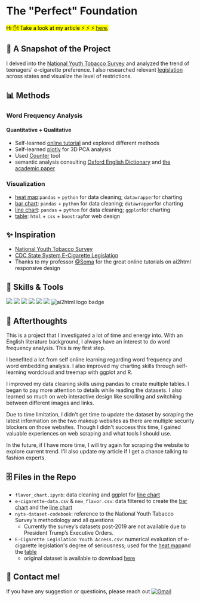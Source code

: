 # The "Perfect" Foundation
<mark>Hi ✋! Take a look at my article ⚡ ⚡ ⚡  [here](https://kristen-shen.github.io/e-cigarette/).</mark>

## 📝 A Snapshot of the Project
I delved into the [National Youth Tobacco Survey](https://www.cdc.gov/tobacco/about-data/surveys/national-youth-tobacco-survey.html) and analyzed the trend of teenagers' e-cigarette preference.
I also researched relevant [legislation](https://healthdata.gov/dataset/CDC-STATE-System-E-Cigarette-Legislation-Youth-Acc/4a8m-9cpy/about_data) across states and visualize the level of restrictions.

## 📊 Methods
### Word Frequency Analysis
#### Quantitative + Qualitative
- Self-learned [online tutorial](https://investigate.ai/text-analysis/counting-words-with-pythons-counter/) and explored different methods
- Self-learned [plotly](https://plotly.com/python/pca-visualization/) for 3D PCA analysis
- Used [Counter](https://pymotw.com/3/collections/counter.html) tool 
- semantic analysis consulting [Oxford English Dictionary](https://www.oed.com/?tl=true) and [the academic paper](https://www.doria.fi/bitstream/handle/10024/180034/selen_jennie.pdf?sequence=2)
### Visualization 
- [heat map](https://www.datawrapper.de/_/qARKD/):`pandas` + `python` for data cleaning; `datawrapper`for charting
- [bar chart](https://www.datawrapper.de/_/h1PCX/?v=3): `pandas` + `python` for data cleaning; `datawrapper`for charting
- [line chart](https://github.com/Kristen-Shen/Kristen-Shen.github.io/blob/main/e-cigarette/my_chart_final.png): `pandas` + `python` for data cleaning; `ggplot`for charting
- [table](https://kristen-shen.github.io/e-cigarette/): `html` + `css` + `boostrap`for web design

## ✨ Inspiration 
- [National Youth Tobacco Survey](https://www.cdc.gov/tobacco/about-data/surveys/national-youth-tobacco-survey.html)
- [CDC State System E-Cigarette Legislation](https://healthdata.gov/dataset/CDC-STATE-System-E-Cigarette-Legislation-Youth-Acc/4a8m-9cpy/about_data)
- Thanks to my professor [@Soma](https://github.com/jsoma) for the great online tutorials on ai2html responsive design

## 💪 Skills & Tools
<p>
    <img src="https://img.shields.io/badge/Python-3776AB?style=for-the-badge&logo=python&logoColor=white" />
    <img src="https://img.shields.io/badge/HTML5-E34F26?style=for-the-badge&logo=html5&logoColor=white" />
    <img src="https://img.shields.io/badge/CSS3-1572B6?style=for-the-badge&logo=css3&logoColor=white" />
    <img src="https://img.shields.io/badge/JavaScript-323330?style=for-the-badge&logo=javascript&logoColor=F7DF1E" />
    <img src="https://img.shields.io/badge/Visual_Studio_Code-0078D4?style=for-the-badge&logo=visual%20studio%20code&logoColor=white" />
    <img src="https://img.shields.io/badge/R-276DC3?style=for-the-badge&logo=r&logoColor=white" />
    <img src="https://img.shields.io/badge/ai2html-000000?style=for-the-badge&logo=adobeillustrator&logoColor=white" alt="ai2html logo badge" />

</p>

## 🤔 Afterthoughts
This is a project that I investigated a lot of time and energy into. With an English literature background, I always have an interest to do word frequency analysis. This is my first step.

I benefited a lot from self online learning regarding word frequency and word embedding analysis. I also improved my charting skills through self-learning wordcloud and treemap with ggplot and R. 

I improved my data cleaning skills using pandas to create multiple tables. I began to pay more attention to details while reading the datasets. I also learned so much on web interactive design like scrolling and switchiing between different images and links.

Due to time limitation, I didn't get time to update the dataset by scraping the latest information on the two makeup websites as there are multiple security blockers on those websites. Though I didn't success this time, I gained valuable experiences on web scraping and what tools I should use.

In the future, if I have more time, I will try again for scraping the website to explore current trend. I'll also update my article if I get a chance talking to fashion experts. 

## 🗄️ Files in the Repo
- `flavor_chart.ipynb`: data cleaning and ggplot for [line chart](https://github.com/Kristen-Shen/Kristen-Shen.github.io/blob/main/e-cigarette/my_chart_final.png)
- `e-cigarette-data.csv` & `new_flavor.csv`: data filtered to create the [bar chart](https://www.datawrapper.de/_/h1PCX/?v=3) and the [line chart](https://github.com/Kristen-Shen/Kristen-Shen.github.io/blob/main/e-cigarette/my_chart_final.png)
- `nyts-dataset-codebook`: reference to the National Youth Tabacco Survey's methodology and all questions
    - Currently the survey’s datasets post-2019 are not available due to President Trump’s Executive Orders. 
- `E-Cigarette Legislation Youth Access.csv`: numerical evaluation of e-cigarette legislation's degree of seriousness; used for the [heat map](https://www.datawrapper.de/_/qARKD/)and the [table](https://kristen-shen.github.io/e-cigarette/)
    - original dataset is available to download [here](https://healthdata.gov/dataset/CDC-STATE-System-E-Cigarette-Legislation-Youth-Acc/4a8m-9cpy/about_data) 

## 📝 Contact me! 
If you have any suggestion or questioins, please reach out
[![Gmail](https://img.shields.io/badge/Gmail-D14836?style=for-the-badge&logo=gmail&logoColor=white)](mailto:hs3183@columbia.edu)
